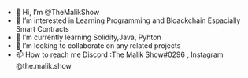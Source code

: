 - 👋 Hi, I’m @TheMalikShow
- 👀 I’m interested in Learning Programming and Bloackchain Espacially Smart Contracts
- 🌱 I’m currently learning Solidity,Java, Pyhton
- 💞️ I’m looking to collaborate on any related projects
- 📫 How to reach me Discord :The Malik Show#0296 , Instagram @the.malik.show

<!---
TheMalikShow/TheMalikShow is a ✨ special ✨ repository because its `README.md` (this file) appears on your GitHub profile.
You can click the Preview link to take a look at your changes.
--->
